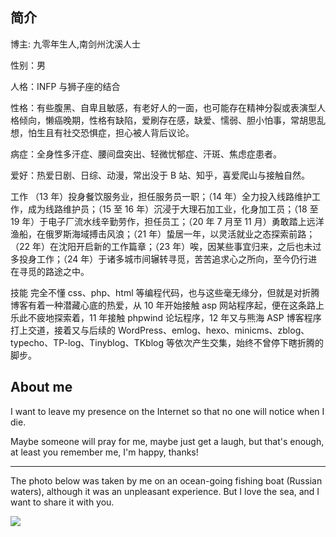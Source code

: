 ## 简介

博主: 九零年生人,南剑州沈溪人士

性别：男

人格：INFP 与狮子座的结合

性格：有些腹黑、自卑且敏感，有老好人的一面，也可能存在精神分裂或表演型人格倾向，懒癌晚期，性格有缺陷，爱刷存在感，缺爱、懦弱、胆小怕事，常胡思乱想，怕生且有社交恐惧症，担心被人背后议论。

病症：全身性多汗症、腰间盘突出、轻微忧郁症、汗斑、焦虑症患者。

爱好：热爱日剧、日综、动漫，常出没于 B 站、知乎，喜爱爬山与接触自然。

工作
（13 年）投身餐饮服务业，担任服务员一职；（14 年）全力投入线路维护工作，成为线路维护员；（15 至 16 年）沉浸于大理石加工业，化身加工员；（18 至 19 年）于电子厂流水线辛勤劳作，担任员工；（20 年 7 月至 11 月）勇敢踏上远洋渔船，在俄罗斯海域搏击风浪；（21 年）蛰居一年，以灵活就业之态探索前路；（22 年）在沈阳开启新的工作篇章；（23 年）唉，因某些事宜归来，之后也未过多投身工作；（24 年）于诸多城市间辗转寻觅，苦苦追求心之所向，至今仍行进在寻觅的路途之中。

技能
完全不懂 css、php、html 等编程代码，也与这些毫无缘分，但就是对折腾博客有着一种潜藏心底的热爱，从 10 年开始接触 asp 网站程序起，便在这条路上乐此不疲地探索着，11 年接触 phpwind 论坛程序，12 年又与熊海 ASP 博客程序打上交道，接着又与后续的 WordPress、emlog、hexo、minicms、zblog、typecho、TP-log、Tinyblog、TKblog 等依次产生交集，始终不曾停下瞎折腾的脚步。

## About me

I want to leave my presence on the Internet so that no one will notice when I die.

Maybe someone will pray for me, maybe just get a laugh, but that's enough, at least you remember me, I'm happy, thanks!

---

The photo below was taken by me on an ocean-going fishing boat (Russian waters), although it was an unpleasant experience. But I love the sea, and I want to share it with you.

![](https://weebs.neocities.org/img/22/2020-1221-2122-05.jpg)
